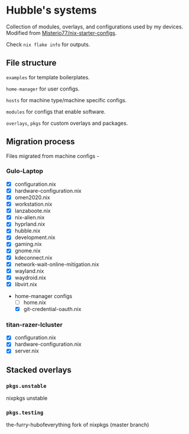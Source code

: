 # Hubble's systems

Collection of modules, overlays, and configurations used by my devices. Modified from [Misterio77/nix-starter-configs](https://github.com/Misterio77/nix-starter-configs). 

Check `nix flake info` for outputs.


## File structure

`examples` for template boilerplates. 

`home-manager` for user configs.

`hosts` for machine type/machine specific configs.

`modules` for configs that enable software.

`overlays`, `pkgs` for custom overlays and packages.

## Migration process
Files migrated from machine configs - 
### Gulo-Laptop
- [x] configuration.nix
- [x] hardware-configuration.nix
- [x] omen2020.nix
- [x] workstation.nix
- [x] lanzaboote.nix
- [x] nix-alien.nix
- [x] hyprland.nix
- [x] hubble.nix
- [x] development.nix
- [x] gaming.nix
- [x] gnome.nix
- [x] kdeconnect.nix
- [x] network-wait-online-mitigation.nix
- [x] wayland.nix
- [x] waydroid.nix
- [x] libvirt.nix
- home-manager configs
    - [ ] home.nix
    - [x] git-credential-oauth.nix

### titan-razer-lcluster
- [x] configuration.nix
- [x] hardware-configuration.nix
- [x] server.nix
## Stacked overlays
### `pkgs.unstable`
nixpkgs unstable
### `pkgs.testing`
the-furry-hubofeverything fork of nixpkgs (master branch)